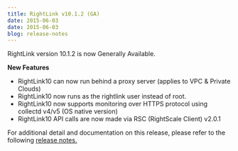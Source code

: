 ```yaml
---
title: RightLink v10.1.2 (GA)
date: 2015-06-03
date: 2015-06-03
blog: release-notes
---
```


RightLink version 10.1.2 is now Generally Available.

**New Features**
* RightLink10 can now run behind a proxy server (applies to VPC & Private Clouds)
* RightLink10 now runs as the rightlink user instead of root.
* RightLink10 now supports monitoring over HTTPS protocol using collectd v4/v5 (OS native version)
* RightLink10 API calls are now made via RSC (RightScale Client) v2.0.1

For additional detail and documentation on this release, please refer to the following [release notes.](/rl10/releases/rl10_10.1.2_release.html)
